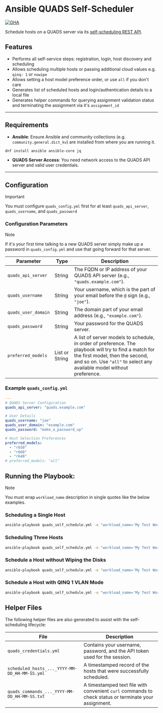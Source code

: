 # Ansible QUADS Self-Scheduler

[![GHA](https://github.com/quadsproject/ansible-quads-ssm/actions/workflows/ansible-lint.yml/badge.svg)](https://github.com/quadsproject/ansible-quads-ssm/actions)

Schedule hosts on a QUADS server via its [self-scheduling REST API](https://github.com/redhat-performance/quads/blob/latest/docs/quads-self-schedule.md).

## Features

* Performs all self-service steps:  registration, login, host discovery and scheduling
* Allows scheduling multiple hosts or passing additional cloud values e.g. `qinq: 1` or `nowipe`
* Allows setting a host model preference order, or use `all` if you don't care
* Generates list of scheduled hosts and login/authentication details to a local file
* Generates helper commands for querying assignment validation status and
  terminating the assignment via it's `assignment_id`

---
## Requirements

* **Ansible**: Ensure Ansible and community collections (e.g. `community.general.dict_kv`) are installed from where you are running it.
```bash
dnf install ansible ansible-core jq
```

* **QUADS Server Access**: You need network access to the QUADS API server and valid user credentials.

---
## Configuration

> [!IMPORTANT]
> You must configure `quads_config.yml` first for at least `quads_api_server`, `quads_username`, and `quads_password`

### Configuration Parameters

> [!NOTE]
> If it's your first time talking to a new QUADS server simply make up a password in `quads_config.yml` and use that going forward for that server.

| Parameter          | Type          | Description                                                                                                                                                               |
| ------------------ | ------------- | ------------------------------------------------------------------------------------------------------------------------------------------------------------------------- |
| `quads_api_server` | String        | The FQDN or IP address of your QUADS API server (e.g., `"quads.example.com"`).                                                                                             |
| `quads_username`   | String        | Your username, which is the part of your email before the `@` sign (e.g., `"joe"`).                                                                                       |
| `quads_user_domain`| String        | The domain part of your email address (e.g., `"example.com"`).                                                                                                              |
| `quads_password`   | String        | Your password for the QUADS server.                                                                                                                                       |
| `preferred_models` | List or String| A list of server models to schedule, in order of preference. The playbook will try to find a match for the first model, then the second, and so on. Use `"all"` to select any available model without preference. |

### Example `quads_config.yml`

```yaml
---
# QUADS Server Configuration
quads_api_server: "quads.example.com"

# User Details
quads_username: "joe"
quads_user_domain: "example.com"
quads_password: "make_a_password_up"

# Host Selection Preferences
preferred_models:
  - "r650"
  - "r660"
  - "r640"
# preferred_models: "all"
```
## Running the Playbook:

> [!NOTE]
> You must wrap `workload_name` description in single quotes like the below examples.

### Scheduling a Single Host
```bash
ansible-playbook quads_self_schedule.yml -e "workload_name='My Test Workload'"
```

### Scheduling Three Hosts
```bash
ansible-playbook quads_self_schedule.yml -e "workload_name='My Test Workload'" -e "num_hosts='3'"
```

### Schedule a Host without Wiping the Disks
```bash
ansible-playbook quads_self_schedule.yml -e "workload_name='My Test Workload'" -e "wipe=false"
```

### Schedule a Host with QINQ 1 VLAN Mode
```bash
ansible-playbook quads_self_schedule.yml -e "workload_name='My Test Workload'" -e "qinq='1'"
```

## Helper Files

The following helper files are also generated to assist with the self-scheduling lifecycle:

| File                                                      | Description                                                                                             |
| --------------------------------------------------------- | ------------------------------------------------------------------------------------------------------- |
| `quads_credentials.yml`                                   | Contains your username, password, and the API token used for the session.                               |
| `scheduled_hosts_..._YYYY-MM-DD_HH-MM-SS.yml` | A timestamped record of the hosts that were successfully scheduled.                                     |
| `quads_commands_..._YYYY-MM-DD_HH-MM-SS.txt`  | A timestamped text file with convenient `curl` commands to check status or terminate your assignment. |
